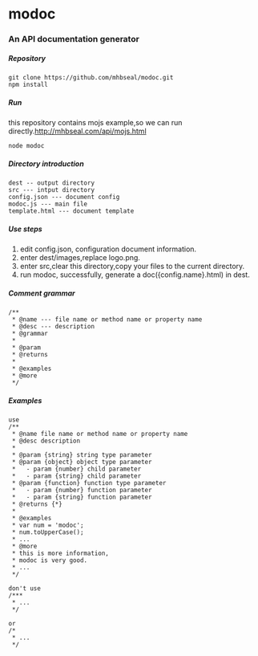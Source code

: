 # modoc
### An API documentation generator

##### Repository

    git clone https://github.com/mhbseal/modoc.git
    npm install

##### Run

this repository contains mojs example,so we can run directly.http://mhbseal.com/api/mojs.html

    node modoc

##### Directory introduction

    dest -- output directory 
    src --- intput directory
    config.json --- document config
    modoc.js --- main file
    template.html --- document template

##### Use steps

1. edit config.json, configuration document information.
2. enter dest/images,replace logo.png.
3. enter src,clear this directory,copy your files to the current directory.
4. run modoc, successfully, generate a doc({config.name}.html) in dest.

##### Comment grammar

    /**
     * @name --- file name or method name or property name
     * @desc --- description
     * @grammar
     *
     * @param
     * @returns
     *
     * @examples
     * @more
     */
  
##### Examples
  
    use
    /**
     * @name file name or method name or property name
     * @desc description
     *
     * @param {string} string type parameter
     * @param {object} object type parameter
     *   - param {number} child parameter
     *   - param {string} child parameter
     * @param {function} function type parameter
     *   - param {number} function parameter
     *   - param {string} function parameter
     * @returns {*}
     * 
     * @examples
     * var num = 'modoc';
     * num.toUpperCase();
     * ...
     * @more
     * this is more information,
     * modoc is very good.
     * ...
     */
  
    don't use
    /***
     * ...
     */
  
    or
    /*
     * ...
     */
